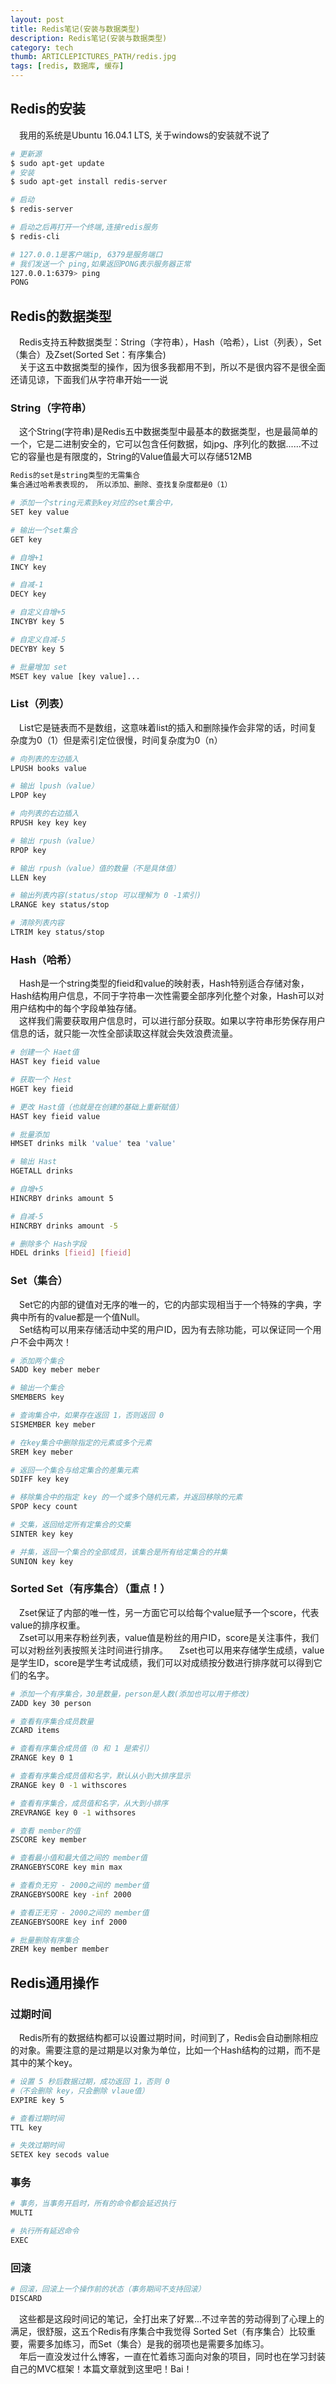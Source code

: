 ```yaml
---
layout: post
title: Redis笔记(安装与数据类型)
description: Redis笔记(安装与数据类型)
category: tech
thumb: ARTICLEPICTURES_PATH/redis.jpg
tags: [redis, 数据库, 缓存]
---
```


## Redis的安装
&emsp;我用的系统是Ubuntu 16.04.1 LTS, 关于windows的安装就不说了

```bash
# 更新源
$ sudo apt-get update
# 安装
$ sudo apt-get install redis-server

# 启动
$ redis-server

# 启动之后再打开一个终端,连接redis服务
$ redis-cli

# 127.0.0.1是客户端ip, 6379是服务端口
# 我们发送一个 ping,如果返回PONG表示服务器正常
127.0.0.1:6379> ping
PONG
```

## Redis的数据类型
&emsp;Redis支持五种数据类型：String（字符串），Hash（哈希），List（列表），Set（集合）及Zset(Sorted Set：有序集合)  
&emsp;关于这五中数据类型的操作，因为很多我都用不到，所以不是很内容不是很全面还请见谅，下面我们从字符串开始一一说  

### String（字符串）
&emsp;这个String(字符串)是Redis五中数据类型中最基本的数据类型，也是最简单的一个，它是二进制安全的，它可以包含任何数据，如jpg、序列化的数据......不过它的容量也是有限度的，String的Value值最大可以存储512MB

```bash
Redis的set是string类型的无需集合
集合通过哈希表表现的， 所以添加、删除、查找复杂度都是0（1）

# 添加一个string元素到key对应的set集合中，
SET key value

# 输出一个set集合
GET key

# 自增+1
INCY key

# 自减-1
DECY key

# 自定义自增+5
INCYBY key 5

# 自定义自减-5
DECYBY key 5

# 批量增加 set 
MSET key value [key value]...
```

### List（列表）
&emsp;List它是链表而不是数组，这意味着list的插入和删除操作会非常的话，时间复杂度为0（1）但是索引定位很慢，时间复杂度为0（n）

```bash
# 向列表的左边插入
LPUSH books value

# 输出 lpush（value）
LPOP key

# 向列表的右边插入
RPUSH key key key

# 输出 rpush（value）
RPOP key

# 输出 rpush（value）值的数量（不是具体值）
LLEN key

# 输出列表内容(status/stop 可以理解为 0 -1索引)
LRANGE key status/stop

# 清除列表内容
LTRIM key status/stop
```

### Hash（哈希）
&emsp;Hash是一个string类型的fieid和value的映射表，Hash特别适合存储对象，Hash结构用户信息，不同于字符串一次性需要全部序列化整个对象，Hash可以对用户结构中的每个字段单独存储。  
&emsp;这样我们需要获取用户信息时，可以进行部分获取。如果以字符串形势保存用户信息的话，就只能一次性全部读取这样就会失效浪费流量。

```bash
# 创建一个 Haet值
HAST key fieid value

# 获取一个 Hest
HGET key fieid

# 更改 Hast值（也就是在创建的基础上重新赋值）
HAST key fieid value

# 批量添加
HMSET drinks milk 'value' tea 'value'

# 输出 Hast
HGETALL drinks

# 自增+5
HINCRBY drinks amount 5

# 自减-5
HINCRBY drinks amount -5

# 删除多个 Hash字段
HDEL drinks [fieid] [fieid]
```

### Set（集合）
&emsp;Set它的内部的键值对无序的唯一的，它的内部实现相当于一个特殊的字典，字典中所有的value都是一个值Null。  
&emsp;Set结构可以用来存储活动中奖的用户ID，因为有去除功能，可以保证同一个用户不会中两次！

```bash
# 添加两个集合
SADD key meber meber

# 输出一个集合
SMEMBERS key

# 查询集合中，如果存在返回 1，否则返回 0
SISMEMBER key meber

# 在key集合中删除指定的元素或多个元素
SREM key meber

# 返回一个集合与给定集合的差集元素
SDIFF key key

# 移除集合中的指定 key 的一个或多个随机元素，并返回移除的元素
SPOP kecy count

# 交集，返回给定所有定集合的交集
SINTER key key

# 并集，返回一个集合的全部成员，该集合是所有给定集合的并集
SUNION key key
```

### Sorted Set（有序集合）（重点！）
&emsp;Zset保证了内部的唯一性，另一方面它可以给每个value赋予一个score，代表value的排序权重。  
&emsp;Zset可以用来存粉丝列表，value值是粉丝的用户ID，score是关注事件，我们可以对粉丝列表按照关注时间进行排序。
&emsp;Zset也可以用来存储学生成绩，value是学生ID，score是学生考试成绩，我们可以对成绩按分数进行排序就可以得到它们的名字。

```bash
# 添加一个有序集合，30是数量，person是人数(添加也可以用于修改)
ZADD key 30 person

# 查看有序集合成员数量
ZCARD items

# 查看有序集合成员值（0 和 1 是索引）
ZRANGE key 0 1

# 查看有序集合成员值和名字，默认从小到大排序显示
ZRANGE key 0 -1 withscores

# 查看有序集合，成员值和名字，从大到小排序
ZREVRANGE key 0 -1 withsores

# 查看 member的值
ZSCORE key member

# 查看最小值和最大值之间的 member值
ZRANGEBYSCORE key min max

# 查看负无穷 - 2000之间的 member值
ZRANGEBYSOORE key -inf 2000

# 查看正无穷 - 2000之间的 member值
ZEANGEBYSOORE key inf 2000

# 批量删除有序集合
ZREM key member member
```

## Redis通用操作

### 过期时间
&emsp;Redis所有的数据结构都可以设置过期时间，时间到了，Redis会自动删除相应的对象。需要注意的是过期是以对象为单位，比如一个Hash结构的过期，而不是其中的某个key。

```bash
# 设置 5 秒后数据过期，成功返回 1，否则 0
#（不会删除 key，只会删除 vlaue值）
EXPIRE key 5

# 查看过期时间
TTL key

# 失效过期时间
SETEX key secods value
```

### 事务

```bash
# 事务，当事务开启时，所有的命令都会延迟执行
MULTI

# 执行所有延迟命令
EXEC
```

### 回滚

```bash
# 回滚，回滚上一个操作前的状态（事务期间不支持回滚）
DISCARD
```

&emsp;这些都是这段时间记的笔记，全打出来了好累...不过辛苦的劳动得到了心理上的满足，很舒服，这五个Redis有序集合中我觉得 Sorted Set（有序集合）比较重要，需要多加练习，而Set（集合）是我的弱项也是需要多加练习。  
&emsp;年后一直没发过什么博客，一直在忙着练习面向对象的项目，同时也在学习封装自己的MVC框架！本篇文章就到这里吧！Bai！